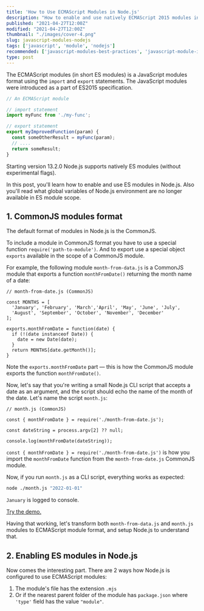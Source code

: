 ```yaml
---
title: 'How to Use ECMAScript Modules in Node.js'
description: "How to enable and use natively ECMAScript 2015 modules in Node.js."
published: "2021-04-27T12:00Z"
modified: "2021-04-27T12:00Z"
thumbnail: "./images/cover-4.png"
slug: javascript-modules-nodejs
tags: ['javascript', 'module', 'nodejs']
recommended: ['javascript-modules-best-practices', 'javascript-module-import-twice']
type: post
---
```


The ECMAScript modules (in short ES modules) is a JavaScript modules format using the `import` and `export` statements. The JavaScript modules
were introduced as a part of ES2015 specification.  

```javascript
// An ECMAScript module

// import statement
import myFunc from './my-func';

// export statement
export myImprovedFunction(param) {
  const someOtherResult = myFunc(param);
  // ....
  return someResult;
}
```

Starting version 13.2.0 Node.js supports natively ES modules (without experimental flags).  

In this post, you'll learn how to enable and use ES modules in Node.js. Also you'll read what global variables of Node.js environment are no longer available in ES module scope.  

## 1. CommonJS modules format

The default format of modules in Node.js is the CommonJS. 

To include a module in CommonJS format you have to use a special function `require('path-to-module')`. And to export use a special object `exports` available in the scope of a CommonJS module.  

For example, the following module `month-from-data.js` is a CommonJS module that exports a function `monthFromDate()` returning the month name of a date:   

```javascript{8}
// month-from-date.js (CommonJS)

const MONTHS = [
  'January', 'February', 'March','April', 'May', 'June', 'July', 
  'August', 'September', 'October', 'November', 'December'
];

exports.monthFromDate = function(date) {
  if (!(date instanceof Date)) {
    date = new Date(date);
  }
  return MONTHS[date.getMonth()];
}
```

Note the `exports.monthFromDate` part &mdash; this is how the CommonJS module exports the function `monthFromDate()`.  

Now, let's say that you're writing a small Node.js CLI script that accepts a date as an argument, and the script should echo the name of the month of the date. Let's name the script `month.js`:

```javascript{3}
// month.js (CommonJS)

const { monthFromDate } = require('./month-from-date.js');

const dateString = process.argv[2] ?? null;

console.log(monthFromDate(dateString));
```

`const { monthFromDate } = require('./month-from-date.js')` is how you import the `monthFromDate` function from the `month-from-date.js` CommonJS module.  

Now, if you run `month.js` as a CLI script, everything works as expected:

```bash
node ./month.js "2022-01-01"
```

`January` is logged to console.  

[Try the demo.](https://codesandbox.io/s/commonjs-qv4np?file=/month.js)

Having that working, let's transform both `month-from-data.js` and `month.js` modules to ECMAScript module format, and setup Node.js to understand that.  

## 2. Enabling ES modules in Node.js

Now comes the interesting part. There are 2 ways how Node.js is configured to use ECMAScript modules:

1. The module's file has the extension `.mjs` 
2. Or if the nearest parent folder of the module has `package.json` where `'type'` field has the value `"module"`.  

